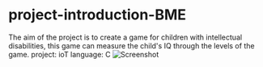 # project-introduction-BME
The aim of the project is to create a game for children with intellectual disabilities, this game can measure the child's IQ through the levels of the game.
project: ioT
language: C
![Screenshot](poster_in.jpg)
